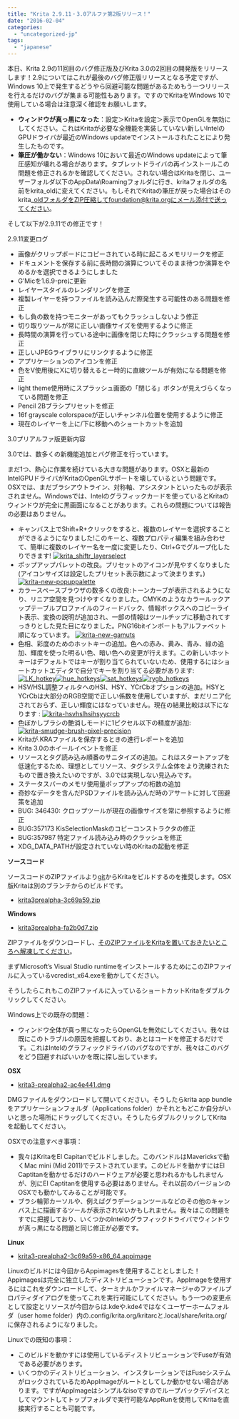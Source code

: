 ```yaml
---
title: "Krita 2.9.11・3.0アルファ第2版リリース！"
date: "2016-02-04"
categories: 
  - "uncategorized-jp"
tags: 
  - "japanese"
---
```


本日、Krita 2.9の11回目のバグ修正版及びKrita 3.0の2回目の開発版をリリースします！2.9についてはこれが最後のバグ修正版リリースとなる予定ですが、Windows 10上で発生するどうやら回避可能な問題があるためもう一つリリースを行えるだけのバグが集まる可能性もあります。ですのでKritaをWindows 10で使用している場合は注意深く確認をお願いします。

- **ウィンドウが真っ黒になった**：設定＞Kritaを設定＞表示でOpenGLを無効にしてください。これはKritaが必要な全機能を実装していない新しいIntelのGPUドライバが最近のWindows updateでインストールされたことにより発生したものです。
- **筆圧が働かない**：Windows 10において最近のWindows updateによって筆圧感知が壊れる場合があります。タブレットドライバの再インストールこの問題を修正されるかを確認してください。されない場合はKritaを閉じ、ユーザーフォルダ以下のAppData\\Roamingフォルダに行き、kritaフォルダの名前をkrita\_oldに変えてください。もしそれでKritaの筆圧が戻った場合はそのkrita\_oldフォルダをZIP圧縮してfoundation@krita.orgにメール添付で送ってください。

そして以下が2.9.11での修正です！

2.9.11変更ログ

- 画像がクリップボードにコピーされている時に起こるメモリリークを修正
- ドキュメントを保存する前に長時間の演算についてそのまま待つか演算をやめるかを選択できるようにしました
- G’Micを1.6.9-preに更新
- レイヤースタイルのレンダリングを修正
- 複製レイヤーを持つファイルを読み込んだ際発生する可能性のある問題を修正
- もし負の数を持つモニターがあってもクラッシュしないよう修正
- 切り取りツールが常に正しい画像サイズを使用するように修正
- 長時間の演算を行っている途中に画像を閉じた時にクラッシュする問題を修正
- 正しいJPEGライブラリにリンクするように修正
- アプリケーションのアイコンを修正
- 色をV使用後にXに切り替えると一時的に直線ツールが有効になる問題を修正
- light theme使用時にスプラッシュ画面の「閉じる」ボタンが見えづらくなっている問題を修正
- Pencil 2Bブラシプリセットを修正
- 16f grayscale colorspaceが正しいチャンネル位置を使用するように修正
- 現在のレイヤーを上に/下に移動へのショートカットを追加

3.0プリアルファ版更新内容

3.0では、数多くの新機能追加とバグ修正を行っています。

まだ1つ、熱心に作業を続けている大きな問題があります。OSXと最新のIntelGPUドライバがKritaのOpenGLサポートを壊しているという問題です。OSXでは、まだブラシアウトライン、対称軸、アシスタントといったものが表示されません。Windowsでは、Intelのグラフィックカードを使っているとKritaのウィンドウが完全に黒画面になることがあります。これらの問題については報告の必要はありません。

- キャンバス上でShift+R+クリックをすると、複数のレイヤーを選択することができるようになりました!このキーと、複数プロパティ編集を組み合わせて、簡単に複数のレイヤー名を一度に変更したり、Ctrl+Gでグループ化したりできます! [![krita_shiftr_layerselect](/images/posts/2016/krita_shiftr_layerselect.gif)](/images/posts/2016/krita_shiftr_layerselect.gif)
- ポップアップパレットの改良。プリセットのアイコンが見やすくなりました(アイコンサイズは設定したプリセット表示数によって決まります。) [![krita-new-popuppalette](/images/posts/2016/krita-new-popuppalette.png)](/images/posts/2016/krita-new-popuppalette.png)
- カラースペースブラウザの数多くの改良:トーンカーブが表示されるようになり、リニア空間を見つけやすくなりました。CMYKのようなカラールックアップテーブルプロファイルのフィードバック、情報ボックスへのコピーライト表示、変換の説明が追加され、一部の情報はツールチップに移動されてすっきりとした見た目になりました。PNG16bitインポートもアルファベット順になっています。 [![krita-new-gamuts](/images/posts/2016/krita-new-gamuts.png)](/images/posts/2016/krita-new-gamuts.png)
- 色相、彩度のためのホットキーの追加。色への赤み、黄み、青み、緑の追加、輝度を使った明るい色、暗い色への変更が行えます。この新しいホットキーはデフォルトではキーが割り当てられていないため、使用するにはショートカットエディタで自分でキーを割り当てる必要があります: [![LK_hotkey](/images/posts/2016/LK_hotkey.gif)](/images/posts/2016/LK_hotkey.gif)[![hue_hotkeys](/images/posts/2016/hue_hotkeys.gif)](/images/posts/2016/hue_hotkeys.gif)[![sat_hotkeys](/images/posts/2016/sat_hotkeys.gif)](/images/posts/2016/sat_hotkeys.gif)[![rygb_hotkeys](/images/posts/2016/rygb_hotkeys.gif)](/images/posts/2016/rygb_hotkeys.gif)
- HSV/HSL調整フィルタへのHSI、HSY、YCrCbオプションの追加。HSYとYCrCbは大部分のRGB空間で正しい係数を使用していますが、まだリニア化されておらず、正しい輝度にはなっていません。現在の結果比較は以下になります : [![krita-hsvhslhsihsyycrcb](/images/posts/2016/krita-hsvhslhsihsyycrcb.png)](/images/posts/2016/krita-hsvhslhsihsyycrcb.png)
- 色ぼかしブラシの艶消しモードに1ピクセル以下の精度が追加: [![krita-smudge-brush-pixel-precision](/images/posts/2016/krita-smudge-brush-pixel-precision.png)](/images/posts/2016/krita-smudge-brush-pixel-precision.png)
- Kritaが.KRAファイルを保存するときの進行レポートを追加
- Krita 3.0のホイールイベントを修正
- リソースとタグ読み込み順番のサニタイズの追加。これはスタートアップを低速化するため、理想としてリソース、タグシステム全体をより洗練されたもので置き換えたいのですが、3.0では実現しない見込みです。
- ステータスバーのメモリ使用量ポップアップの桁数の追加
- 奇妙なデータを含んだPSDファイルを読み込んだ時のアサートに対して回避策を追加
- BUG: 346430: クロップツールが現在の画像サイズを常に参照するように修正
- BUG:357173 KisSelectionMaskのコピーコンストラクタの修正
- BUG:357987 特定ファイル読み込み時のクラッシュを修正
- XDG\_DATA\_PATHが設定されていない時のKritaの起動を修正

**ソースコード**

ソースコードのZIPファイルより[git](https://phabricator.kde.org/diffusion/KRITA/)からKritaをビルドするのを推奨します。OSX版Kritaは別のブランチからのビルドです。

- [krita3prealpha-3c69a59.zip](http://files.kde.org/krita/3/source/krita3prealpha-3c69a59.zip)

**Windows**

- [krita3prealpha-fa2b0d7.zip](http://files.kde.org/krita/3/windows/krita3-prealpha2-fa2b0d7.zip)

ZIPファイルをダウンロードし、[そのZIPファイルをKritaを置いておきたいところへ解凍してください](http://windows.microsoft.com/en-us/windows-10/zip-and-unzip-files#v1h=tab02)。

まずMicrosoft’s Visual Studio runtimeをインストールするためにこのZIPファイルに入っているvcredist\_x64.exeを動かしてください。

そうしたらこれもこのZIPファイルに入っているショートカットKritaをダブルクリックしてください。

Windows上での既存の問題：

- ウィンドウ全体が真っ黒になったらOpenGLを無効にしてください。我々は既にこのトラブルの原因を把握しており、あとはコードを修正するだけです。これはIntelのグラフィックドライバのバグなのですが、我々はこのバグをどう回避すればいいかを既に探し出しています。

**OSX**

- [krita3-prealpha2-ac4e441.dmg](http://files.kde.org/krita/3/osx/krita3-prealpha2-ac4e441.dmg)

DMGファイルをダウンロードして開いてください。そうしたらkrita app bundleをアプリケーションフォルダ（Applications folder）かそれともどこか自分がいいと思った場所にドラッグしてください。そうしたらダブルクリックしてKritaを起動してください。

OSXでの注意すべき事項：

- 我々はKritaをEl Capitanでビルドしました。このバンドルはMavericksで動くMac mini (Mid 2011)でテストされています。このビルドを動かすにはEl Captitanを動かせるだけのハードウェアが必要と思われるかもしれませんが、別にEl Captitanを使用する必要はありません。それ以前のバージョンのOSXでも動かしてみることが可能です。
- ブラシ輪郭カーソルや、例えばグラデーションツールなどのその他のキャンバス上に描画するツールが表示されないかもしれません。我々はこの問題をすでに把握しており、いくつかのIntelのグラフィックドライバでウィンドウが真っ黒になる問題と同じ修正が必要です。

**Linux**

- [krita3-prealpha2-3c69a59-x86\_64.appimage](http://files.kde.org/krita/3/linux/krita3-prealpha2-3c69a59-x86_64.appimage)

Linuxのビルドには今回からAppimagesを使用することとしました！Appimagesは完全に独立したディストリビューションです。AppImageを使用するにはこれをダウンロードして、ターミナルかファイルマネージャのファイルプロパティダイアログを使ってこれを実行可能にしてください。もう一つの変更点として設定とリソースが今回からは.kdeや.kde4ではなくユーザーホームフォルダ（user home folder）内の.config/krita.org/kritarcと.local/share/krita.org/に保存されるようになりました。

Linuxでの既知の事項：

- このビルドを動かすには使用しているディストリビューションでFuseが有効である必要があります。
- いくつかのディストリビューション、インスタレーションではFuseシステムがロックされているためAppImageがルートとしてしか動かせない場合があります。ですがAppImageはシンプルなisoですのでループバックデバイスとしてマウントしてトップフォルダで実行可能なAppRunを使用してKritaを直接実行することも可能です。
